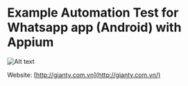 # Example Automation Test for Whatsapp app (Android) with Appium


![Alt text](http://gianty.com.vn/images/logo.png "Optional title")

Website: [http://gianty.com.vn](http://gianty.com.vn/)